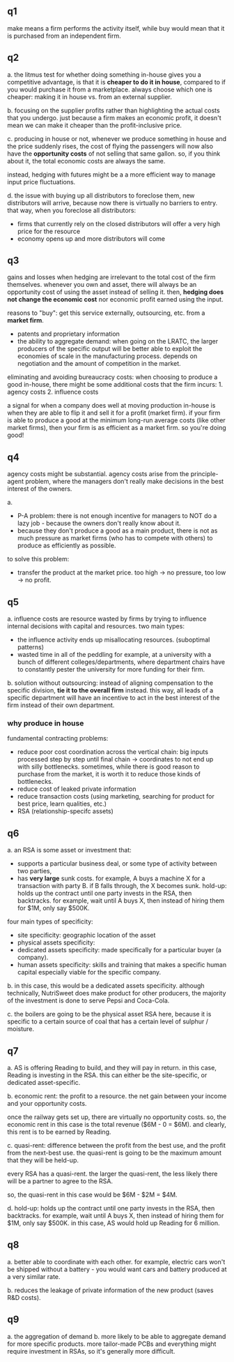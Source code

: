 ## q1
make means a firm performs the activity itself, while buy would mean that it is purchased from an independent firm.

## q2
a. the litmus test for whether doing something in-house gives you a competitive advantage, is that it is **cheaper to do it in house**, compared to if you would purchase it from a marketplace. always choose which one is cheaper: making it in house vs. from an external supplier.

b. focusing on the supplier profits rather than highlighting the actual costs that you undergo. just because a firm makes an economic profit, it doesn't mean we can make it cheaper than the profit-inclusive price.

c. producing in house or not, whenever we produce something in house and the price suddenly rises, the cost of flying the passengers will now also have the **opportunity costs** of not selling that same gallon. so, if you think about it, the total economic costs are always the same.

instead, hedging with futures might be a a more efficient way to manage input price fluctuations.

d. the issue with buying up all distributors to foreclose them, new distributors will arrive, because now there is virtually no barriers to entry.
that way, when you foreclose all distributors:
- firms that currently rely on the closed distributors will offer a very high price for the resource
- economy opens up and more distributors will come

## q3
gains and losses when hedging are irrelevant to the total cost of the firm themselves. whenever you own and asset, there will always be an opportunity cost of using the asset instead of selling it. then, **hedging does not change the economic cost** nor economic profit earned using the input.  

reasons to "buy": get this service externally, outsourcing, etc. from a **market firm**.
- patents and proprietary information
- the ability to aggregate demand: when going on the LRATC, the larger producers of the specific output will be better able to exploit the economies of scale in the manufacturing process. depends on negotiation and the amount of competition in the market.

eliminating and avoiding bureaucracy costs: when choosing to produce a good in-house, there might be some additional costs that the firm incurs:
	1. agency costs
	2. influence costs
	
a signal for when a company does well at moving production in-house is when they are able to flip it and sell it for a profit (market firm). if your firm is able to produce a good at the minimum long-run average costs (like other market firms), then your firm is as efficient as a market firm. so you're doing good!

## q4
agency costs might be substantial. agency costs arise from the principle-agent problem, where the managers don't really make decisions in the best interest of the owners.

a. 
- P-A problem: there is not enough incentive for managers to NOT do a lazy job - because the owners don't really know about it.
- because they don't produce a good as a main product, there is not as much pressure as market firms (who has to compete with others) to produce as efficiently as possible.
	
to solve this problem:
- transfer the product at the market price. too high -> no pressure, too low -> no profit.

## q5
a.
influence costs are resource wasted by firms by trying to influence internal decisions with capital and resources. two main types:
- the influence activity ends up misallocating resources. (suboptimal patterns)
- wasted time in all of the peddling
for example, at a university with a bunch of different colleges/departments, where department chairs have to constantly pester the university for more funding for their firm.

b. solution without outsourcing: instead of aligning compensation to the specific division, **tie it to the overall firm** instead. this way, all leads of a specific department will have an incentive to act in the best interest of the firm instead of their own department.

### why produce in house
fundamental contracting problems:
- reduce poor cost coordination across the vertical chain: big inputs processed step by step until final chain -> coordinates to not end up with silly bottlenecks. sometimes, while there is good reason to purchase from the market, it is worth it to reduce those kinds of bottlenecks.
- reduce cost of leaked private information
- reduce transaction costs (using marketing, searching for product for best price, learn qualities, etc.)
- RSA (relationship-specifc assets)
## q6
a. an RSA is some asset or investment that:
- supports a particular business deal, or some type of activity between two parties,
- has **very large** sunk costs. 
	for example, A buys a machine X for a transaction with party B. if B falls through, the X becomes sunk.
hold-up: holds up the contract until one party invests in the RSA, then backtracks. for example, wait until A buys X, then instead of hiring them for $1M, only say $500K.

four main types of specificity:
- site specificity: geographic location of the asset
- physical assets specificity: 
- dedicated assets specificity: made specifically for a particular buyer (a company). 
- human assets specificity: skills and training that makes a specific human capital especially viable for the specific company.

b. in this case, this would be a dedicated assets specificity. although technically, NutriSweet does make product for other producers, the majority of the investment is done to serve Pepsi and Coca-Cola. 

c. the boilers are going to be the physical asset RSA here, because it is specific to a certain source of coal that has a certain level of sulphur / moisture.

## q7

a. AS is offering Reading to build, and they will pay in return. in this case, Reading is investing in the RSA. this can either be the site-specific, or dedicated asset-specific. 

b. 
economic rent: the profit to a resource. the net gain between your income and your opportunity costs. 

once the railway gets set up, there are virtually no opportunity costs. so, the economic rent in this case is the total revenue ($6M - 0 = $6M). and clearly, this rent is to be earned by Reading.

c. 
quasi-rent: difference between the profit from the best use, and the profit from the next-best use. the quasi-rent is going to be the maximum amount that they will be held-up. 

every RSA has a quasi-rent. the larger the quasi-rent, the less likely there will be a partner to agree to the RSA. 

so, the quasi-rent in this case would be $6M - $2M = $4M.

d.
hold-up: holds up the contract until one party invests in the RSA, then backtracks. for example, wait until A buys X, then instead of hiring them for $1M, only say $500K. in this case, AS would hold up Reading for 6 million.
## q8
a. better able to coordinate with each other. for example, electric cars won't be shipped without  a battery - you would want cars and battery produced at a very similar rate.

b. reduces the leakage of private information of the new product (saves R&D costs).

## q9
a. the aggregation of demand
b. more likely to be able to aggregate demand for more specific products. more tailor-made PCBs and everything might require investment in RSAs, so it's generally more difficult.